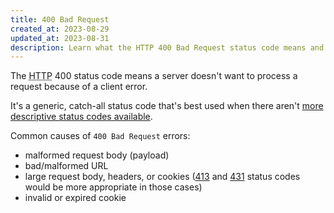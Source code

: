 ```yaml
---
title: 400 Bad Request
created_at: 2023-08-29
updated_at: 2023-08-31
description: Learn what the HTTP 400 Bad Request status code means and when it happens.
---
```


The <abbr title="Hypertext Transfer Protocol">HTTP</abbr> 400 status code means a server doesn't want to process a request because of a client error.

It's a generic, catch-all status code that's best used when there aren't [more descriptive status codes available](/#client-error-4xx).

Common causes of `400 Bad Request` errors:

* malformed request body (payload)
* bad/malformed URL
* large request body, headers, or cookies ([413](413-request-entity-too-large.html) and [431](431-request-header-fields-too-large.html) status codes would be more appropriate in those cases)
* invalid or expired cookie
